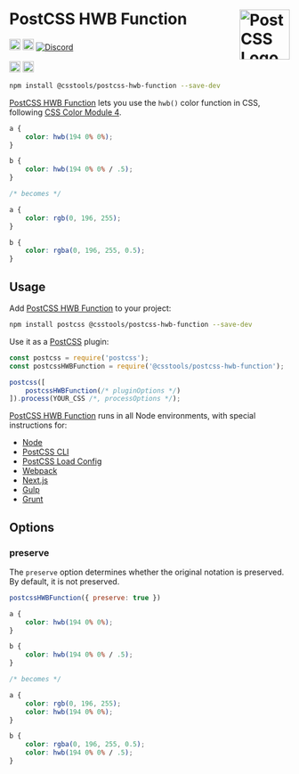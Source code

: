 # PostCSS HWB Function [<img src="https://postcss.github.io/postcss/logo.svg" alt="PostCSS Logo" width="90" height="90" align="right">][PostCSS]

[<img alt="npm version" src="https://img.shields.io/npm/v/@csstools/postcss-hwb-function.svg" height="20">][npm-url] [<img alt="Build Status" src="https://github.com/csstools/postcss-plugins/actions/workflows/test.yml/badge.svg?branch=main" height="20">][cli-url] [<img alt="Discord" src="https://shields.io/badge/Discord-5865F2?logo=discord&logoColor=white">][discord]<br><br>[<img alt="Baseline Status" src="https://cssdb.org/images/badges-baseline/hwb-function.svg" height="20">][css-url] [<img alt="CSS Standard Status" src="https://cssdb.org/images/badges/hwb-function.svg" height="20">][css-url] 

```bash
npm install @csstools/postcss-hwb-function --save-dev
```

[PostCSS HWB Function] lets you use the `hwb()` color function in CSS, following [CSS Color Module 4].

```css
a {
	color: hwb(194 0% 0%);
}

b {
	color: hwb(194 0% 0% / .5);
}

/* becomes */

a {
	color: rgb(0, 196, 255);
}

b {
	color: rgba(0, 196, 255, 0.5);
}
```

## Usage

Add [PostCSS HWB Function] to your project:

```bash
npm install postcss @csstools/postcss-hwb-function --save-dev
```

Use it as a [PostCSS] plugin:

```js
const postcss = require('postcss');
const postcssHWBFunction = require('@csstools/postcss-hwb-function');

postcss([
	postcssHWBFunction(/* pluginOptions */)
]).process(YOUR_CSS /*, processOptions */);
```

[PostCSS HWB Function] runs in all Node environments, with special
instructions for:

- [Node](INSTALL.md#node)
- [PostCSS CLI](INSTALL.md#postcss-cli)
- [PostCSS Load Config](INSTALL.md#postcss-load-config)
- [Webpack](INSTALL.md#webpack)
- [Next.js](INSTALL.md#nextjs)
- [Gulp](INSTALL.md#gulp)
- [Grunt](INSTALL.md#grunt)

## Options

### preserve

The `preserve` option determines whether the original notation
is preserved. By default, it is not preserved.

```js
postcssHWBFunction({ preserve: true })
```

```css
a {
	color: hwb(194 0% 0%);
}

b {
	color: hwb(194 0% 0% / .5);
}

/* becomes */

a {
	color: rgb(0, 196, 255);
	color: hwb(194 0% 0%);
}

b {
	color: rgba(0, 196, 255, 0.5);
	color: hwb(194 0% 0% / .5);
}
```

[cli-url]: https://github.com/csstools/postcss-plugins/actions/workflows/test.yml?query=workflow/test
[css-url]: https://cssdb.org/#hwb-function
[discord]: https://discord.gg/bUadyRwkJS
[npm-url]: https://www.npmjs.com/package/@csstools/postcss-hwb-function

[PostCSS]: https://github.com/postcss/postcss
[PostCSS HWB Function]: https://github.com/csstools/postcss-plugins/tree/main/plugins/postcss-hwb-function
[CSS Color Module 4]: https://www.w3.org/TR/css-color-4/#the-hwb-notation
